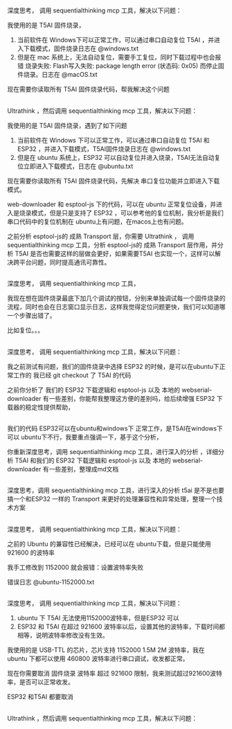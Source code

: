 ## 
深度思考， 调用 sequentialthinking mcp 工具，解决以下问题：

我使用的是 T5AI 固件烧录，

1. 当前软件在 Windows下可以正常工作，可以通过串口自动复位 T5AI ，并进入下载模式，固件烧录日志在 @windows.txt
2. 但是在 mac 系统上，无法自动复位，需要手工复位，同时下载过程中也会报错 烧录失败: Flash写入失败: package length error (状态码: 0x05) 而停止固件烧录。日志在 @macOS.txt 

现在需要你读取所有 T5AI 固件烧录代码，帮我解决这个问题


##
Ultrathink‌ ，然后调用 sequentialthinking mcp 工具，解决以下问题：

我使用的是 T5AI 固件烧录，遇到了如下问题

1. 当前软件在 Windows 下可以正常工作，可以通过串口自动复位 T5AI 和 ESP32 ，并进入下载模式，T5AI固件烧录日志在 @windows.txt
2. 但是在 ubuntu 系统上，ESP32 可以自动复位并进入烧录，T5AI无法自动复位立即进入下载模式，日志在 @ubuntu.txt 

现在需要你读取所有 T5AI 固件烧录代码，先解决 串口复位功能并立即进入下载模式。

web-downloader 和 esptool-js 下的代码，可以在 ubuntu 正常复位设备，并进入是烧录模式，但是只是支持了 ESP32 ，可以参考他的复位机制，我分析是我们串口代码中的复位机制在 ubuntu上有问题，在macos上也有问题。

之前分析 esptool-js的 成熟 Transport 层，你需要 Ultrathink‌ ， 调用 sequentialthinking mcp 工具，分析 esptool-js的 成熟 Transport 层作用，并分析 T5AI 是否也需要这样的层做会更好，如果需要T5AI 也实现一个，这样可以解决跨平台问题，同时提高通讯可靠性。

## 
深度思考， 调用 sequentialthinking mcp 工具，

我现在想在固件烧录最底下加几个调试的按钮，分别来单独调试每一个固件烧录的流程，同时也会在日志窗口显示日志，这样我觉得定位问题更快，我们可以知道哪一个步骤出错了。

比如复位。。。


##
深度思考， 调用 sequentialthinking mcp 工具，解决以下问题：

我之前测试有问题，我们的固件烧录中选择 ESP32 的时候，是可以在ubuntu下正常工作的
我已经 git checkout 了 T5AI 的代码

之前你分析了 我们的 ESP32 下载逻辑和 esptool-js 以及 本地的 webserial-downloader 有一些差别，你能帮我整理这方便的差别吗，给后续增强 ESP32 下载器的稳定性提供帮助，


##

我们的代码 ESP32可以在ubuntu和windows下 正常工作，是T5AI在windows下可以 ubuntu下不行，我要重点强调一下，基于这个分析，

你重新深度思考，调用 sequentialthinking mcp 工具，进行深入的分析 ，详细分析 T5AI 和我们的 ESP32 下载逻辑和 esptool-js 以及 本地的 webserial-downloader 有一些差别，整理成md文档

##
深度思考，调用 sequentialthinking mcp 工具，进行深入的分析 t5ai 是不是也要搞一个和ESP32 一样的 Transport 来更好的处理兼容性和异常处理，整理一个技术方案


##

深度思考， 调用 sequentialthinking mcp 工具，解决以下问题：

之前的 Ubuntu 的兼容性已经解决，已经可以在 ubuntu下载，但是只能使用 921600 的波特率

我手工修改到 1152000 就会报错：设置波特率失败

错误日志 @ubuntu-1152000.txt


##

深度思考， 调用 sequentialthinking mcp 工具，解决以下问题：

1. ubuntu 下 T5AI 无法使用1152000波特率，但是ESP32 可以
2. ESP32 和 T5AI 在超过 921600 波特率以后，设置其他的波特率，下载时间都相等，说明波特率修改没有生效。


我使用的是 USB-TTL 的芯片，芯片支持 1152000 1.5M 2M 波特率，我在 ubuntu 下都可以使用 460800 波特率进行串口调试，收发都正常。

现在你需要取消 固件烧录 波特率 超过 921600 限制，我来测试超过921600波特率，是否可以正常收发。

ESP32 和T5AI 都要取消


##

Ultrathink‌ ，然后调用 sequentialthinking mcp 工具，解决以下问题：
